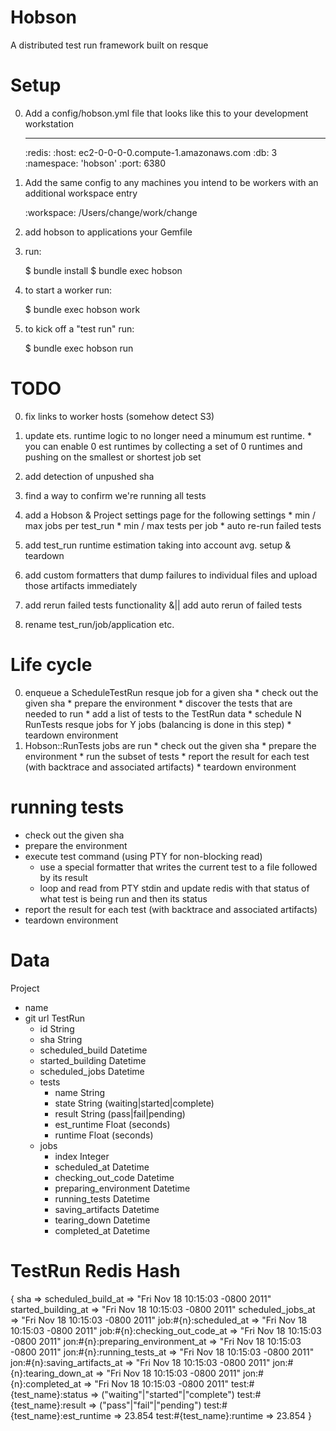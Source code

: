 # Hobson

A distributed test run framework built on resque

# Setup

  0. Add a config/hobson.yml file that looks like this to your development workstation

        ---
        :redis:
          :host: ec2-0-0-0-0.compute-1.amazonaws.com
          :db: 3
          :namespace: 'hobson'
          :port: 6380

  0. Add the same config to any machines you intend to be workers with an additional workspace entry

        :workspace: /Users/change/work/change

  0. add hobson to applications your Gemfile
  0. run:

        $ bundle install
        $ bundle exec hobson

  0. to start a worker run:

        $ bundle exec hobson work

  0. to kick off a "test run" run:

        $ bundle exec hobson run

# TODO

  0. fix links to worker hosts (somehow detect S3)
  0. update ets. runtime logic to no longer need a minumum est runtime.
    * you can enable 0 est runtimes by collecting a set of 0 runtimes and pushing on the smallest or shortest job set
  0. add detection of unpushed sha
  0. find a way to confirm we're running all tests
  0. add a Hobson & Project settings page for the following settings
    * min / max jobs per test_run
    * min / max tests per job
    * auto re-run failed tests

  0. add test_run runtime estimation taking into account avg. setup & teardown
  0. add custom formatters that dump failures to individual files and upload those artifacts immediately
  0. add rerun failed tests functionality &|| add auto rerun of failed tests
  0. rename test_run/job/application etc.



# Life cycle

  0. enqueue a ScheduleTestRun resque job for a given sha
    * check out the given sha
    * prepare the environment
    * discover the tests that are needed to run
    * add a list of tests to the TestRun data
    * schedule N RunTests resque jobs for Y jobs (balancing is done in this step)
    * teardown environment
  0. Hobson::RunTests jobs are run
    * check out the given sha
    * prepare the environment
    * run the subset of tests
    * report the result for each test (with backtrace and associated artifacts)
    * teardown environment

# running tests
  * check out the given sha
  * prepare the environment
  * execute test command (using PTY for non-blocking read)
    * use a special formatter that writes the current test to a file followed by its result
    * loop and read from PTY stdin and update redis with that status of what test is being run and then its status
  * report the result for each test (with backtrace and associated artifacts)
  * teardown environment








# Data
Project
  - name
  - git url
  TestRun
    - id                String
    - sha               String
    - scheduled_build   Datetime
    - started_building  Datetime
    - scheduled_jobs    Datetime
    - tests
      - name        String
      - state       String (waiting|started|complete)
      - result      String (pass|fail|pending)
      - est_runtime Float  (seconds)
      - runtime     Float  (seconds)
    - jobs
      - index                 Integer
      - scheduled_at          Datetime
      - checking_out_code     Datetime
      - preparing_environment Datetime
      - running_tests         Datetime
      - saving_artifacts      Datetime
      - tearing_down          Datetime
      - completed_at          Datetime



# TestRun Redis Hash
  {
    sha                               =>
    scheduled_build_at                => "Fri Nov 18 10:15:03 -0800 2011"
    started_building_at               => "Fri Nov 18 10:15:03 -0800 2011"
    scheduled_jobs_at                 => "Fri Nov 18 10:15:03 -0800 2011"
    job:#{n}:scheduled_at             => "Fri Nov 18 10:15:03 -0800 2011"
    job:#{n}:checking_out_code_at     => "Fri Nov 18 10:15:03 -0800 2011"
    jon:#{n}:preparing_environment_at => "Fri Nov 18 10:15:03 -0800 2011"
    jon:#{n}:running_tests_at         => "Fri Nov 18 10:15:03 -0800 2011"
    jon:#{n}:saving_artifacts_at      => "Fri Nov 18 10:15:03 -0800 2011"
    jon:#{n}:tearing_down_at          => "Fri Nov 18 10:15:03 -0800 2011"
    jon:#{n}:completed_at             => "Fri Nov 18 10:15:03 -0800 2011"
    test:#{test_name}:status          => ("waiting"|"started"|"complete")
    test:#{test_name}:result          => ("pass"|"fail"|"pending")
    test:#{test_name}:est_runtime     => 23.854
    test:#{test_name}:runtime         => 23.854
  }





